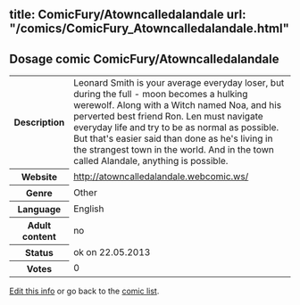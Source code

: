 title: ComicFury/Atowncalledalandale
url: "/comics/ComicFury_Atowncalledalandale.html"
---
Dosage comic ComicFury/Atowncalledalandale
-----------------------------------------

<p id="msg"></p>
<script type="text/javascript">
if (window.location.search === '?edit_info_mail=sent_ok') {
  var elem = document.getElementById("msg");
  elem.innerHTML = 'Edited information sucessfully sent for review, which is usually done daily. Thanks!';
  elem.className = 'ok';
}
</script>
<table class="comicinfo">
<tr>
<th>Description</th><td>Leonard Smith is your average everyday loser, but during the full - moon becomes a hulking werewolf. Along with a Witch named Noa, and his perverted best friend Ron. Len must navigate everyday life and try to be as normal as possible. But that's easier said than done as he's living in the strangest town in the world. And in the town called Alandale, anything is possible.</td>
</tr>
<tr>
<th>Website</th><td><a href="http://atowncalledalandale.webcomic.ws/">http://atowncalledalandale.webcomic.ws/</a></td>
</tr>
<tr>
<th>Genre</th><td>Other</td>
</tr>
<tr>
<th>Language</th><td>English</td>
</tr>
<tr>
<th>Adult content</th><td>no</td>
</tr>
<tr>
<th>Status</th><td>ok on 22.05.2013</td>
</tr>
<tr>
<th>Votes</th><td>0</td>
</tr>
</table>

[Edit this info](ComicFury_Atowncalledalandale_edit.html) or go back to the [comic list](../comic-index.html).
